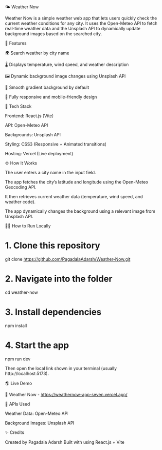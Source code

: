 🌤 Weather Now

Weather Now is a simple weather web app that lets users quickly check the current weather conditions for any city. It uses the Open-Meteo API to fetch real-time weather data and the Unsplash API to dynamically update background images based on the searched city.

🚀 Features

🌍 Search weather by city name

🌡 Displays temperature, wind speed, and weather description

🖼️ Dynamic background image changes using Unsplash API

🎨 Smooth gradient background by default

📱 Fully responsive and mobile-friendly design

🧰 Tech Stack

Frontend: React.js (Vite)

API: Open-Meteo API

Backgrounds: Unsplash API

Styling: CSS3 (Responsive + Animated transitions)

Hosting: Vercel (Live deployment)

⚙️ How It Works

The user enters a city name in the input field.

The app fetches the city’s latitude and longitude using the Open-Meteo Geocoding API.

It then retrieves current weather data (temperature, wind speed, and weather code).

The app dynamically changes the background using a relevant image from Unsplash API.

🧑‍💻 How to Run Locally
# 1. Clone this repository
git clone https://github.com/PagadalaAdarsh/Weather-Now.git

# 2. Navigate into the folder
cd weather-now

# 3. Install dependencies
npm install

# 4. Start the app
npm run dev

Then open the local link shown in your terminal (usually http://localhost:5173).

🌎 Live Demo

🔗 Weather Now - https://weathernow-app-seven.vercel.app/

📜 APIs Used

Weather Data: Open-Meteo API

Background Images: Unsplash API

✨ Credits

Created by Pagadala Adarsh
Built with using React.js + Vite

